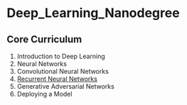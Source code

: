 # Deep_Learning_Nanodegree

## Core Curriculum

1. Introduction to Deep Learning
1. Neural Networks
1. Convolutional Neural Networks
1. [Recurrent Neural Networks](https://github.com/ahmedhasandrlnd/Deep_Learning_Nanodegree/tree/master/RNN)
1. Generative Adversarial Networks
1. Deploying a Model